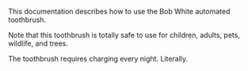 This documentation describes how to use the Bob White automated toothbrush.

Note that this toothbrush is totally safe to use for children, adults, pets, wildlife, and trees.

The toothbrush requires charging every night. Literally.
